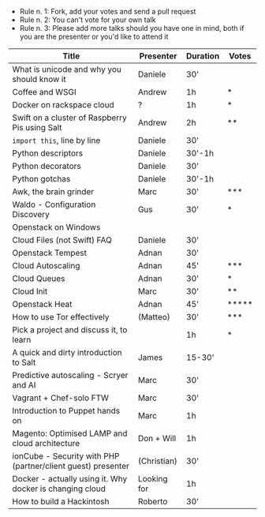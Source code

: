   - Rule n. 1: Fork, add your votes and send a pull request
  - Rule n. 2: You can't vote for your own talk
  - Rule n. 3: Please add more talks should you have one in mind, both if you are the presenter or you'd like to attend it


| Title                                             | Presenter | Duration  | Votes |
| ------------------------------------------------- | --------- | --------- | ----- |
| What is unicode and why you should know it        | Daniele   | 30'       |       |
| Coffee and WSGI                                   | Andrew    | 1h        |*      |
| Docker on rackspace cloud                         | ?         | 1h        |*      |
| Swift on a cluster of Raspberry Pis using Salt    | Andrew    | 2h        |**     |
| `import this`, line by line                       | Daniele   | 30'       |       |
| Python descriptors                                | Daniele   | 30'-1h    |       |
| Python decorators                                 | Daniele   | 30'       |       |
| Python gotchas                                    | Daniele   | 30'-1h    |       |
| Awk, the brain grinder                            | Marc      | 30'       |***    |
| Waldo - Configuration Discovery                   | Gus       | 30'       |*      |
| Openstack on Windows                              |           |           |       |
| Cloud Files (not Swift) FAQ                       | Daniele   | 30'       |       |
| Openstack Tempest                                 | Adnan     | 30'       |       |
| Cloud Autoscaling                                 | Adnan     | 45'       |***    |
| Cloud Queues                                      | Adnan     | 30'       |*      |
| Cloud Init                                        | Marc      | 30'       |**     |
| Openstack Heat                                    | Adnan     | 45'       |*****  |
| How to use Tor effectively                        | (Matteo)  | 30'       |***    |
| Pick a project and discuss it, to learn           |           | 1h        |*      |
| A quick and dirty introduction to Salt            | James     | 15-30'    |       |
| Predictive autoscaling - Scryer and AI            | Marc      | 30'       |       |
| Vagrant + Chef-solo FTW                           | Marc      | 30'       |       |
| Introduction to Puppet hands on                   | Marc      | 1h        |       |
| Magento: Optimised LAMP and cloud architecture    | Don + Will| 1h        |       |
| ionCube - Security with PHP (partner/client guest) presenter | (Christian)  | 30'       |       |	|
| Docker - actually using it. Why docker is changing cloud |Looking for | 1h        |       |*		|
| How to build a Hackintosh			    | Roberto   | 30'	    |	    |
 
